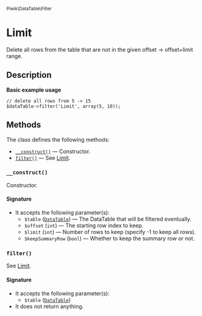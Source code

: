 <small>Piwik\DataTable\Filter</small>

Limit
=====

Delete all rows from the table that are not in the given offset -> offset+limit range.

Description
-----------

**Basic example usage**

    // delete all rows from 5 -> 15
    $dataTable->filter('Limit', array(5, 10));

Methods
-------

The class defines the following methods:

- [`__construct()`](#__construct) &mdash; Constructor.
- [`filter()`](#filter) &mdash; See [Limit](/api-reference/Piwik/DataTable/Filter/Limit).

<a name="__construct" id="__construct"></a>
<a name="__construct" id="__construct"></a>
### `__construct()`

Constructor.

#### Signature

- It accepts the following parameter(s):
    - `$table` ([`DataTable`](../../../Piwik/DataTable.md)) &mdash; The DataTable that will be filtered eventually.
    - `$offset` (`int`) &mdash; The starting row index to keep.
    - `$limit` (`int`) &mdash; Number of rows to keep (specify -1 to keep all rows).
    - `$keepSummaryRow` (`bool`) &mdash; Whether to keep the summary row or not.

<a name="filter" id="filter"></a>
<a name="filter" id="filter"></a>
### `filter()`

See [Limit](/api-reference/Piwik/DataTable/Filter/Limit).

#### Signature

- It accepts the following parameter(s):
    - `$table` ([`DataTable`](../../../Piwik/DataTable.md))
- It does not return anything.

